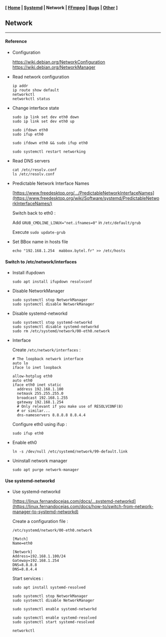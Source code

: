 <link href="style.css" rel="stylesheet"></link>

**[ [Home](00-Home.html) | [Systemd](01-Systemd.html) | Network | [FFmpeg](03-FFmpeg.html) | [Bugs](04-Bugs.html) | [Other](99-Other.html) ]**

## Network

---

#### Reference

* Configuration
    
    https://wiki.debian.org/NetworkConfiguration  
    https://wiki.debian.org/NetworkManager  

* Read network configuration
    
    ```
    ip addr
    ip route show default
    networkctl
    networkctl status
    ```

* Change interface state
    
    ```
    sudo ip link set dev eth0 down
    sudo ip link set dev eth0 up
    ```
    
    ```
    sudo ifdown eth0
    sudo ifup eth0
    ```

    `sudo ifdown eth0 && sudo ifup eth0`
    
    `sudo systemctl restart networking`

* Read DNS servers
    
    ```
    cat /etc/resolv.conf
    ls /etc/resolv.conf
    ```

* Predictable Network Interface Names
    
    [https://www.freedesktop.org/.../PredictableNetworkInterfaceNames](https://www.freedesktop.org/wiki/Software/systemd/PredictableNetworkInterfaceNames/)  
    
    Switch back to eth0 :
    
    Add `GRUB_CMDLINE_LINUX="net.ifnames=0"` in `/etc/default/grub`
    
    Execute `sudo update-grub`
    
* Set BBox name in hosts file

    `echo "192.168.1.254  mabbox.bytel.fr" >> /etc/hosts`


#### Switch to /etc/network/interfaces

* Install ifupdown
    
    ```
    sudo apt install ifupdown resolvconf
    ```

* Disable NetworkManager

    ```
    sudo systemctl stop NetworkManager
    sudo systemctl disable NetworkManager
    ```

* Disable systemd-networkd
    
    ```
    sudo systemctl stop systemd-networkd
    sudo systemctl disable systemd-networkd
    sudo rm /etc/systemd/network/00-eth0.network
    ```

* Interface
    
    Create `/etc/network/interfaces` :

    ```
    # The loopback network interface
    auto lo
    iface lo inet loopback

    allow-hotplug eth0
    auto eth0
    iface eth0 inet static
      address 192.168.1.100
      netmask 255.255.255.0
      broadcast 192.168.1.255
      gateway 192.168.1.254
      # Only relevant if you make use of RESOLVCONF(8)
      # or similar...
      dns-nameservers 8.8.8.8 8.8.4.4
    ```

    Configure eth0 using ifup :

    `sudo ifup eth0`

* Enable eth0

    `ln -s /dev/null /etc/systemd/network/99-default.link`

* Uninstall network manager

    `sudo apt purge network-manager`


#### Use systemd-networkd

* Use systemd-networkd
    
    [https://linux.fernandocejas.com/docs/...systemd-networkd](https://linux.fernandocejas.com/docs/how-to/switch-from-network-manager-to-systemd-networkd)  
    
    Create a configuration file :
    
    `/etc/systemd/network/00-eth0.network`

    ```
    [Match]
    Name=eth0

    [Network]
    Address=192.168.1.100/24
    Gateway=192.168.1.254
    DNS=8.8.8.8
    DNS=8.8.4.4
    ```
    
    Start services :
    
    ```
    sudo apt install systemd-resolved

    sudo systemctl stop NetworkManager
    sudo systemctl disable NetworkManager

    sudo systemctl enable systemd-networkd

    sudo systemctl enable systemd-resolved
    sudo systemctl start systemd-resolved

    networkctl
    ```

<!--

    sudo cp /etc/resolv.conf /etc/resolv.conf.bak
    sudo rm /etc/resolv.conf
    sudo ln -s /run/systemd/resolve/resolv.conf /etc/resolv.conf
    
    sudo cp /etc/resolv.conf /etc/resolv.conf.bak
    sudo rm /etc/resolv.conf
    sudo ln -sf /run/systemd/resolve/stub-resolv.conf /etc/resolv.conf
    
    ip route show default | cut -d " " -f 5

-->


